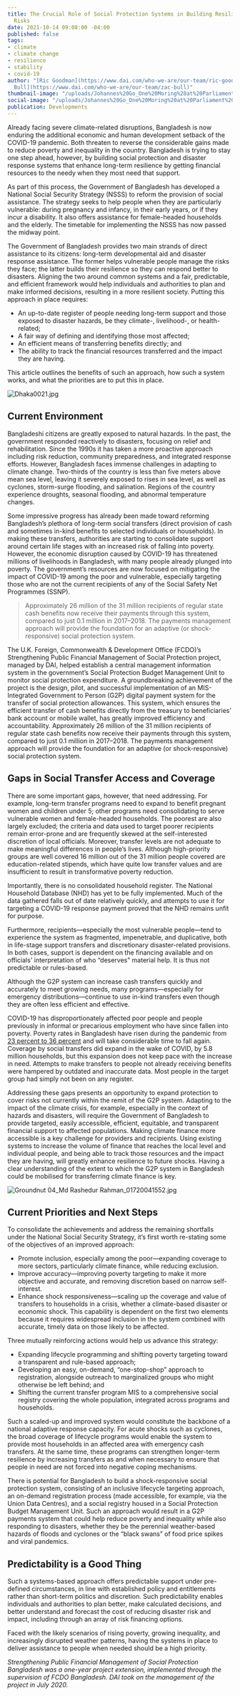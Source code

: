 ```yaml
---
title: The Crucial Role of Social Protection Systems in Building Resilience to Climate
  Risks
date: 2021-10-14 09:08:00 -04:00
published: false
tags:
- climate
- climate change
- resilience
- stability
- covid-19
author: "[Ric Goodman](https://www.dai.com/who-we-are/our-team/ric-goodman) and [Zac
  Bull](https://www.dai.com/who-we-are/our-team/zac-bull)"
thumbnail-image: "/uploads/Johannes%20Go_One%20Moring%20at%20Parliament%20Building.jpg"
social-image: "/uploads/Johannes%20Go_One%20Moring%20at%20Parliament%20Building.jpg"
publication: Developments
---
```


Already facing severe climate-related disruptions, Bangladesh is now enduring the additional economic and human development setback of the COVID-19 pandemic. Both threaten to reverse the considerable gains made to reduce poverty and inequality in the country. Bangladesh is trying to stay one step ahead, however, by building social protection and disaster response systems that enhance long-term resilience by getting financial resources to the needy when they most need that support.





As part of this process, the Government of Bangladesh has developed a National Social Security Strategy (NSSS) to reform the provision of social assistance. The strategy seeks to help people when they are particularly vulnerable: during pregnancy and infancy, in their early years, or if they incur a disability. It also offers assistance for female-headed households and the elderly. The timetable for implementing the NSSS has now passed the midway point.

The Government of Bangladesh provides two main strands of direct assistance to its citizens: long-term developmental aid and disaster response assistance. The former helps vulnerable people manage the risks they face; the latter builds their resilience so they can respond better to disasters. Aligning the two around common systems and a fair, predictable, and efficient framework would help individuals and authorities to plan and make informed decisions, resulting in a more resilient society. Putting this approach in place requires:

* An up-to-date register of people needing long-term support and those exposed to disaster hazards, be they climate-, livelihood-, or health-related; 
* A fair way of defining and identifying those most affected;
* An efficient means of transferring benefits directly; and 
* The ability to track the financial resources transferred and the impact they are having. 

This article outlines the benefits of such an approach, how such a system works, and what the priorities are to put this in place.

![Dhaka0021.jpg](/uploads/Dhaka0021.jpg)

## Current Environment

Bangladeshi citizens are greatly exposed to natural hazards. In the past, the government responded reactively to disasters, focusing on relief and rehabilitation. Since the 1990s it has taken a more proactive approach including risk reduction, community preparedness, and integrated response efforts. However, Bangladesh faces immense challenges in adapting to climate change. Two-thirds of the country is less than five meters above mean sea level, leaving it severely exposed to rises in sea level, as well as cyclones, storm-surge flooding, and salination. Regions of the country experience droughts, seasonal flooding, and abnormal temperature changes.

Some impressive progress has already been made toward reforming Bangladesh’s plethora of long-term social transfers (direct provision of cash and sometimes in-kind benefits to selected individuals or households). In making these transfers, authorities are starting to consolidate support around certain life stages with an increased risk of falling into poverty. However, the economic disruption caused by COVID-19 has threatened millions of livelihoods in Bangladesh, with many people already plunged into poverty. The government’s resources are now focused on mitigating the impact of COVID-19 among the poor and vulnerable, especially targeting those who are not the current recipients of any of the Social Safety Net Programmes (SSNP).

>Approximately 26 million of the 31 million recipients of regular state cash benefits now receive their payments through this system, compared to just 0.1 million in 2017–2018. The payments management approach will provide the foundation for an adaptive (or shock-responsive) social protection system.

The U.K. Foreign, Commonwealth & Development Office (FCDO)’s Strengthening Public Financial Management of Social Protection project, managed by DAI, helped establish a central management information system in the government’s Social Protection Budget Management Unit to monitor social protection expenditure. A groundbreaking achievement of the project is the design, pilot, and successful implementation of an MIS-Integrated Government to Person (G2P) digital payment system for the transfer of social protection allowances. This system, which ensures the efficient transfer of cash benefits directly from the treasury to beneficiaries’ bank account or mobile wallet, has greatly improved efficiency and accountability. Approximately 26 million of the 31 million recipients of regular state cash benefits now receive their payments through this system, compared to just 0.1 million in 2017–2018. The payments management approach will provide the foundation for an adaptive (or shock-responsive) social protection system.

## Gaps in Social Transfer Access and Coverage

There are some important gaps, however, that need addressing. For example, long-term transfer programs need to expand to benefit pregnant women and children under 5; other programs need consolidating to serve vulnerable women and female-headed households. The poorest are also largely excluded; the criteria and data used to target poorer recipients remain error-prone and are frequently skewed at the self-interested discretion of local officials. Moreover, transfer levels are not adequate to make meaningful differences in people’s lives. Although high-priority groups are well covered 16 million out of the 31 million people covered are education-related stipends, which have quite low transfer values and are insufficient to result in transformative poverty reduction.

Importantly, there is no consolidated household register. The National Household Database (NHD) has yet to be fully implemented. Much of the data gathered falls out of date relatively quickly, and attempts to use it for targeting a COVID-19 response payment proved that the NHD remains unfit for purpose.

Furthermore, recipients—especially the most vulnerable people—tend to experience the system as fragmented, impenetrable, and duplicative, both in life-stage support transfers and discretionary disaster-related provisions. In both cases, support is dependent on the financing available and on officials' interpretation of who “deserves” material help. It is thus not predictable or rules-based.

Although the G2P system can increase cash transfers quickly and accurately to meet growing needs, many programs—especially for emergency distributions—continue to use in-kind transfers even though they are often less efficient and effective. 

COVID-19 has disproportionately affected poor people and people previously in informal or precarious employment who have since fallen into poverty. Poverty rates in Bangladesh have risen during the pandemic from [23 percent to 36 percent](https://drbinayaksen.files.wordpress.com/2020/12/ged-extreme-poverty-paper.pdf) and will take considerable time to fall again. Coverage by social transfers did expand in the wake of COVID, by 5.8 million households, but this expansion does not keep pace with the increase in need. Attempts to make transfers to people not already receiving benefits were hampered by outdated and inaccurate data. Most people in the target group had simply not been on any register.

Addressing these gaps presents an opportunity to expand protection to cover risks not currently within the remit of the G2P system. Adapting to the impact of the climate crisis, for example, especially in the context of hazards and disasters, will require the Government of Bangladesh to provide targeted, easily accessible, efficient, equitable, and transparent financial support to affected populations. Making climate finance more accessible is a key challenge for providers and recipients. Using existing systems to increase the volume of finance that reaches the local level and individual people, and being able to track those resources and the impact they are having, will greatly enhance resilience to future shocks. Having a clear understanding of the extent to which the G2P system in Bangladesh could be mobilised for transferring climate finance is key. 

![Groundnut 04_Md Rashedur Rahman_01720041552.jpg](/uploads/Groundnut%2004_Md%20Rashedur%20Rahman_01720041552.jpg)

## Current Priorities and Next Steps

To consolidate the achievements and address the remaining shortfalls under the National Social Security Strategy, it’s first worth re-stating some of the objectives of an improved approach:

* Promote inclusion, especially among the poor—expanding coverage to more sectors, particularly climate finance, while reducing exclusion.
* Improve accuracy—improving poverty targeting to make it more objective and accurate, and removing discretion based on narrow self-interest.
* Enhance shock responsiveness—scaling up the coverage and value of transfers to households in a crisis, whether a climate-based disaster or economic shock. This capability is dependent on the first two elements because it requires widespread inclusion in the system combined with accurate, timely data on those likely to be affected.

Three mutually reinforcing actions would help us advance this strategy:

* Expanding lifecycle programming and shifting poverty targeting toward a transparent and rule-based approach;
* Developing an easy, on-demand, “one-stop-shop” approach to registration, alongside outreach to marginalized groups who might otherwise be left behind; and
* Shifting the current transfer program MIS to a comprehensive social registry covering the whole population, integrated across programs and households.

Such a scaled-up and improved system would constitute the backbone of a national adaptive response capacity. For acute shocks such as cyclones, the broad coverage of lifecycle programs would enable the system to provide most households in an affected area with emergency cash transfers. At the same time, these programs can strengthen longer-term resilience by increasing transfers as and when necessary to ensure that people in need are not forced into negative coping mechanisms.

There is potential for Bangladesh to build a shock-responsive social protection system, consisting of an inclusive lifecycle targeting approach, an on-demand registration process (made accessible, for example, via the Union Data Centres), and a social registry housed in a Social Protection Budget Management Unit. Such an approach would result in a G2P payments system that could help reduce poverty and inequality while also responding to disasters, whether they be the perennial weather-based hazards of floods and cyclones or the “black swans” of food price spikes and viral pandemics.

## Predictability is a Good Thing

Such a systems-based approach offers predictable support under pre-defined circumstances, in line with established policy and entitlements rather than short-term politics and discretion. Such predictability enables individuals and authorities to plan better, make calculated decisions, and better understand and forecast the cost of reducing disaster risk and impact, including through an array of risk financing options. 

Faced with the likely scenarios of rising poverty, growing inequality, and increasingly disrupted weather patterns, having the systems in place to deliver assistance to people when needed should be a high priority. 

*Strengthening Public Financial Management of Social Protection Bangladesh was a one-year project extension, implemented through the supervision of FCDO Bangladesh. DAI took on the management of the project in July 2020.*